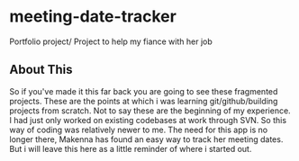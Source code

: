 # meeting-date-tracker
Portfolio project/ Project to help my fiance with her job

## About This
So if you've made it this far back you are going to see these fragmented projects. These are the points at which i was learning git/github/building projects from scratch. Not to say these are the beginning of my experience. I had just only worked on existing codebases at work through SVN. So this way of coding was relatively newer to me. The need for this app is no longer there, Makenna has found an easy way to track her meeting dates. But i will leave this here as a little reminder of where i started out. 
